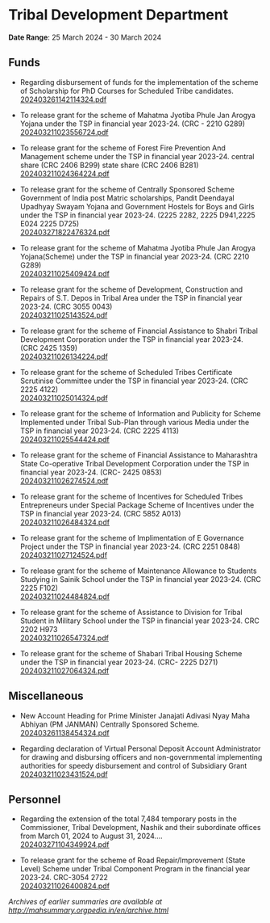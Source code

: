 # Tribal Development Department

**Date Range**: 25 March 2024 - 30 March 2024


## Funds
- Regarding disbursement of funds for the implementation of the scheme of Scholarship for PhD Courses for Scheduled Tribe candidates.\
  [202403261142114324.pdf](https://gr.maharashtra.gov.in/Site/Upload/Government%20Resolutions/English/202403261142114324.pdf)

- To release grant for the scheme of Mahatma Jyotiba Phule Jan Arogya Yojana under the TSP in financial year 2023-24. (CRC - 2210 G289)\
  [202403211023556724.pdf](https://gr.maharashtra.gov.in/Site/Upload/Government%20Resolutions/English/202403211023556724.pdf)

- To release grant for the scheme of  Forest Fire Prevention And Management scheme under the TSP in financial year 2023-24. central share (CRC 2406 B299) state share (CRC 2406 B281)\
  [202403211024364224.pdf](https://gr.maharashtra.gov.in/Site/Upload/Government%20Resolutions/English/202403211024364224.pdf)

- To release grant for the scheme of Centrally Sponsored Scheme Government of India post Matric scholarships, Pandit Deendayal Upadhyay Swayam Yojana and Government Hostels for Boys and Girls under the TSP in financial year 2023-24. (2225 2282, 2225 D941,2225 E024  2225 D725)\
  [202403271822476324.pdf](https://gr.maharashtra.gov.in/Site/Upload/Government%20Resolutions/English/202403271822476324.pdf)

- To release grant for the scheme of Mahatma Jyotiba Phule Jan Arogya Yojana(Scheme) under the TSP in financial year 2023-24. (CRC 2210 G289)\
  [202403211025409424.pdf](https://gr.maharashtra.gov.in/Site/Upload/Government%20Resolutions/English/202403211025409424.pdf)

- To release grant for the scheme of Development, Construction and Repairs of S.T. Depos in Tribal Area under the TSP in financial year 2023-24. (CRC 3055 0043)\
  [202403211025143524.pdf](https://gr.maharashtra.gov.in/Site/Upload/Government%20Resolutions/English/202403211025143524.pdf)

- To release grant for the scheme of Financial Assistance to Shabri Tribal Development Corporation under the TSP in financial year 2023-24. (CRC 2425 1359)\
  [202403211026134224.pdf](https://gr.maharashtra.gov.in/Site/Upload/Government%20Resolutions/English/202403211026134224.pdf)

- To release grant for the scheme of  Scheduled Tribes Certificate Scrutinise Committee under the TSP in financial year 2023-24. (CRC 2225 4122)\
  [202403211025014324.pdf](https://gr.maharashtra.gov.in/Site/Upload/Government%20Resolutions/English/202403211025014324.pdf)

- To release grant for the scheme of Information and Publicity for Scheme Implemented under Tribal Sub-Plan through various Media under the TSP in financial year 2023-24. (CRC 2225 4113)\
  [202403211025544424.pdf](https://gr.maharashtra.gov.in/Site/Upload/Government%20Resolutions/English/202403211025544424.pdf)

- To release grant for the scheme of Financial Assistance to Maharashtra State Co-operative Tribal Development Corporation under the TSP in financial year 2023-24. (CRC- 2425 0853)\
  [202403211026274524.pdf](https://gr.maharashtra.gov.in/Site/Upload/Government%20Resolutions/English/202403211026274524.pdf)

- To release grant for the scheme of  Incentives for Scheduled Tribes Entrepreneurs under Special Package Scheme of Incentives under the TSP in financial year 2023-24. (CRC 5852 A013)\
  [202403211026484324.pdf](https://gr.maharashtra.gov.in/Site/Upload/Government%20Resolutions/English/202403211026484324.pdf)

- To release grant for the scheme of  Implimentation of E Governance Project under the TSP in financial year 2023-24. (CRC 2251 0848)\
  [202403211027124524.pdf](https://gr.maharashtra.gov.in/Site/Upload/Government%20Resolutions/English/202403211027124524.pdf)

- To release grant for the scheme of Maintenance Allowance to Students Studying in Sainik School under the TSP in financial year 2023-24. (CRC 2225 F102)\
  [202403211024484824.pdf](https://gr.maharashtra.gov.in/Site/Upload/Government%20Resolutions/English/202403211024484824.pdf)

- To release grant for the scheme of  Assistance to Division for Tribal Student in Military School under the TSP in financial year 2023-24. CRC 2202 H973\
  [202403211026547324.pdf](https://gr.maharashtra.gov.in/Site/Upload/Government%20Resolutions/English/202403211026547324.pdf)

- To release grant for the scheme of  Shabari Tribal Housing Scheme under the TSP in financial year 2023-24. (CRC- 2225 D271)\
  [202403211027064324.pdf](https://gr.maharashtra.gov.in/Site/Upload/Government%20Resolutions/English/202403211027064324.pdf)

## Miscellaneous
- New Account Heading for Prime Minister Janajati Adivasi Nyay Maha Abhiyan (PM JANMAN) Centrally Sponsored Scheme.\
  [202403261138454324.pdf](https://gr.maharashtra.gov.in/Site/Upload/Government%20Resolutions/English/202403261138454324.pdf)

- Regarding declaration of Virtual Personal Deposit Account Administrator for drawing and disbursing officers and non-governmental implementing authorities for speedy disbursement and control of Subsidiary Grant\
  [202403211023431524.pdf](https://gr.maharashtra.gov.in/Site/Upload/Government%20Resolutions/English/202403211023431524.pdf)

## Personnel
- Regarding the extension of the total 7,484 temporary posts in the Commissioner, Tribal Development, Nashik and their subordinate offices from March 01, 2024 to August 31, 2024....\
  [202403271104349924.pdf](https://gr.maharashtra.gov.in/Site/Upload/Government%20Resolutions/English/202403271104349924.pdf)

- To release grant for the scheme of Road Repair/Improvement (State Level) Scheme under Tribal Component Program in the financial year 2023-24. CRC-3054 2722\
  [202403211026400824.pdf](https://gr.maharashtra.gov.in/Site/Upload/Government%20Resolutions/English/202403211026400824.pdf)


*Archives of earlier summaries are available at http://mahsummary.orgpedia.in/en/archive.html*